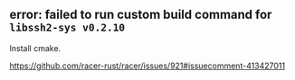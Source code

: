 ## error: failed to run custom build command for `libssh2-sys v0.2.10`

Install cmake.

https://github.com/racer-rust/racer/issues/921#issuecomment-413427011
